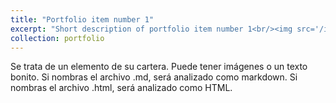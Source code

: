 ```yaml
---
title: "Portfolio item number 1"
excerpt: "Short description of portfolio item number 1<br/><img src='/images/500x300.png'>"
collection: portfolio
---
```


Se trata de un elemento de su cartera. Puede tener imágenes o un texto bonito. Si nombras el archivo .md, será analizado como markdown. Si nombras el archivo .html, será analizado como HTML.
 
